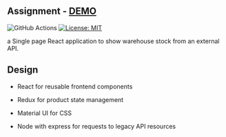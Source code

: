## Assignment - [DEMO](https://assignment-junior.herokuapp.com/)

![GitHub Actions](https://github.com/macwille/assignment/workflows/CI/CD-pipeline/badge.svg)
[![License: MIT](https://img.shields.io/badge/License-MIT-yellow.svg)](https://opensource.org/licenses/MIT)

a Single page React application to show warehouse stock from an external API.

## Design

* React for reusable frontend components

* Redux for product state management

* Material UI for CSS

* Node with express for requests to legacy API resources
